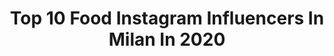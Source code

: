 ---
title: Top 10 Food Instagram Influencers In Milan In 2020
description: >-
  Find top food Instagram influencers in Milan in 2020. Most popular hashtags: #foodporn #milan #food #milano.
platform: Instagram
hits: 271
text_top: Discover the most popular Instagram influencers on inBeat.
text_bottom: Our database holds 271 Instagram influencers like this in Milan, Italy for you to contact.
profiles:
  - username: "enzopolitelli"
    fullname: >-
      Terrazza Calabritto
    bio: >-
      Owner and founder @terrazzacalabritto
    location: "Italy"
    followers: 7598
    engagement: 548
    commentsToLikes: 0.042896
    id: ck5zioxlvg4as0i14cjvjo4vq
    verified: false
    hashtags: "#instafood, #love, #foodporn, #india"
  - username: "tasty.mi"
    fullname: >-
      Tasty.Mi
    bio: >-
      𝙇𝙖 1ª 𝙜𝙪𝙞𝙙𝙖 𝙥𝙚𝙧 𝙞 𝙜𝙤𝙡𝙤𝙨𝙞 𝙙𝙞 𝙈𝙞𝙡𝙖𝙣𝙤 🍽 Ristoranti 🐷 Foodporn 🍳 Ricette Usa #tastymi o taggaci e... ingrassiamo insieme 😋 Vuoi lavorare con me 📩
    location: "Italy"
    followers: 41008
    engagement: 92
    commentsToLikes: 0.012002
    id: ck8t2bcmdytw40j782kqkz0sa
    verified: false
    hashtags: "#ristorante, #cuoco, #pastalover, #ristoranteitaliano"
  - username: "la_gaia98"
    fullname: >-
      Giada Casartelli
    bio: >-
      📍Made in Como 🎓Student of communication ⚠️Content creator 🛍 Beauty | Fashion | Lifestyle ✉️ giads98c@gmail.com
    location: "Italy"
    followers: 19182
    engagement: 432
    commentsToLikes: 0.193055
    id: ckf5ux8o6mo6i0j233s9eh7iv
    verified: false
    hashtags: "#travel, #summervibes, #igersmilano, #seaside"
  - username: "wemilano"
    fullname: >-
      WE MILANO
    bio: >-
      Ⓜ️ Milano ⁣Urban Explorer 🍽 Food🔝Location 🛏 Hotel ✨Luxury 👉Founder @andrebolognese 👇👇👇👇👇👇
    location: "Italy"
    followers: 31346
    engagement: 274
    commentsToLikes: 0.019328
    id: ck0tv9gu6afy80i19wm9k7ixo
    verified: false
    hashtags: "#milanotoday, #urbanlife, #milanocity, #milanodaclick"
  - username: "mauropadula"
    fullname: >-
      Mauro Padula
    bio: >-
      Daily journey - This is not my Portfolio 😋🍕🌈🌊 Knows good Food * (*and isn't afraid to eat)🍝🍴 #Photographer + #FoodStylist + #Cookbook Author
    location: "Italy"
    followers: 10576
    engagement: 530
    commentsToLikes: 0.018820
    id: ck55nt8qi6xck0i113l36vxck
    verified: false
    hashtags: "#beardedchallenge, #eroticcomag, #thebeardedhomo, #selfie"
  - username: "2foodfitlovers"
    fullname: >-
      Raf & Cate | food & fitness
    bio: >-
      ❤️ Trasmettiamo serenità sul cibo & fitness 🥜 Cuciniamo, ci alleniamo, recensiamo 📲 Rispondiamo ai DM 🎓 Dietista, Statistico 🍔 @italyfoodprnmilano
    location: "Italy"
    followers: 70547
    engagement: 377
    commentsToLikes: 0.025962
    id: ck5buoasqi4tx0i11tde30ybh
    verified: false
    hashtags: "#crepes, #cannolosiciliano, #mangiaresano, #senzazucchero"
  - username: "illtake.youthere"
    fullname: >-
      Laura Odo — Milan Food Blogger
    bio: >-
      🇮🇹 Best Milano Foods 📩 laura.odorisio@outlook.com 🍝 Food is a journey through Emotions, Art and History... enhance it by traveling! @laura.odo
    location: "Italy"
    followers: 6683
    engagement: 605
    commentsToLikes: 0.052989
    id: ckap2qqekzwol0i78fxgpqhw2
    verified: false
    hashtags: "#agriturismovalsirino, #pandispagna, #nofingerschallenge, #fonzies"
  - username: "le_tuse"
    fullname: >-
      S&B - Restaurants advisors
    bio: >-
      👭 2 friends based in Milan 🍝 food and wine lovers 🔎 looking for the best restaurants 📩 DM or EMAIL for collaborations
    location: "Italy"
    followers: 2741
    engagement: 1456
    commentsToLikes: 0.055835
    id: ck8t2bb8jytr40j78rrl2ieuv
    verified: false
    hashtags: "#italianfood, #foodblog, #lunch, #food"
  - username: "martiii_"
    fullname: >-
      𝑴𝒂𝒓𝒕𝒊𝒏𝒂 𝑺𝒂𝒍𝒂𝒕𝒕𝒊 🎀
    bio: >-
      ℳy 1:1 life with my iPhne 📍 ᴍɪʟᴀɴᴏ 💍#bridetobe 💄 Travels•Food•Lifestyle Ambassador @beatotemilano @mamma_milano https://bit.ly/3hZlnNL - Marncy15
    location: "Italy"
    followers: 22159
    engagement: 434
    commentsToLikes: 0.048883
    id: ck8t2wpfl0zan0j78lnlmh03n
    verified: false
    hashtags: "#follow, #toscana, #italiangirls, #summer"
  - username: "seveasc"
    fullname: >-
      SeveAsc
    bio: >-
      🔘NAPLES,ITALY 🇮🇹.#naples
    location: "Italy"
    followers: 17931
    engagement: 261
    commentsToLikes: 0.064952
    id: ck8t9lhm8oj880j78v604hpyn
    verified: false
    hashtags: "#milano, #gym, #out, #like4likes"
---